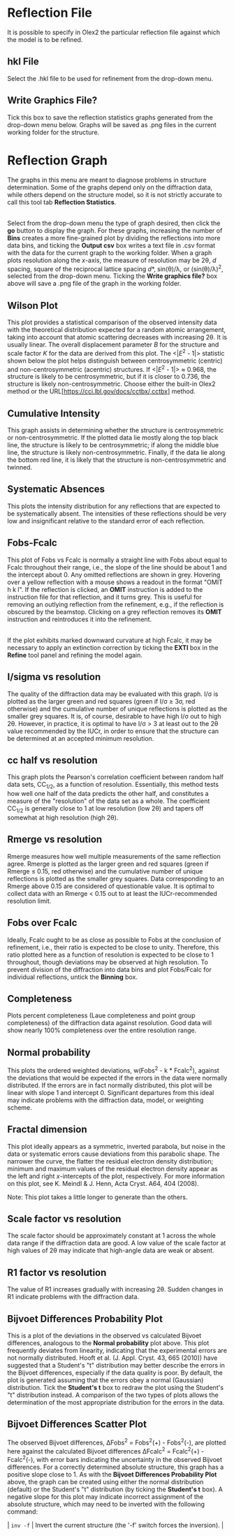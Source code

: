 #  Reflection File
It is possible to specify in Olex2 the particular reflection file against which the model is to be refined.

## hkl File
Select the .hkl file to be used for refinement from the drop-down menu.

## Write Graphics File?
Tick this box to save the reflection statistics graphs generated from the drop-down menu below. Graphs will be saved as .png files in the current working folder for the structure.


# Reflection Graph
The graphs in this menu are meant to diagnose problems in structure determination. Some of the graphs depend only on the diffraction data, while others depend on the structure model, so it is not strictly accurate to call this tool tab **Reflection Statistics**.
<br>
<br>

Select from the drop-down menu the type of graph desired, then click the **go** button to display the graph. For these graphs, increasing the number of **Bins** creates a more fine-grained plot by dividing the reflections into more data bins, and ticking the **Output csv** box writes a text file in .csv format with the data for the current graph to the working folder. When a graph plots resolution along the *x*-axis, the measure of resolution may be 2&theta;, *d* spacing, square of the reciprocal lattice spacing *d*\*, sin(&theta;)/&lambda;, or (sin(&theta;)/&lambda;)<sup>2</sup>, selected from the drop-down menu. Ticking the **Write graphics file?** box above will save a .png file of the graph in the working folder.

## Wilson Plot
This plot provides a statistical comparison of the observed intensity data with the theoretical distribution expected for a random atomic arrangement, taking into account that atomic scattering decreases with increasing 2&theta;. It is usually linear. The overall displacement parameter *B* for the structure and scale factor *K* for the data are derived from this plot. The <|*E*<sup>2</sup> - 1|> statistic shown below the plot helps distinguish between centrosymmetric (centric) and non-centrosymmetric (acentric) structures. If <|*E*<sup>2</sup> - 1|> &asymp; 0.968, the structure is likely to be centrosymmetric, but if it is closer to 0.736, the structure is likely non-centrosymmetric. Choose either the built-in Olex2 method or the URL[https://cci.lbl.gov/docs/cctbx/,cctbx] method.

## Cumulative Intensity
This graph assists in determining whether the structure is centrosymmetric or non-centrosymmetric. If the plotted data lie mostly along the top black line, the structure is likely to be centrosymmetric; if along the middle blue line, the structure is likely non-centrosymmetric. Finally, if the data lie along the bottom red line, it is likely that the structure is non-centrosymmetric and twinned.

## Systematic Absences
This plots the intensity distribution for any reflections that are expected to be systematically absent. The intensities of these reflections should be very low and insignificant relative to the standard error of each reflection.

## Fobs-Fcalc
This plot of Fobs vs Fcalc is normally a straight line with Fobs about equal to Fcalc throughout their range, i.e., the slope of the line should be about 1 and the intercept about 0. Any omitted reflections are shown in grey. Hovering over a yellow reflection with a mouse shows a readout in the format "OMIT h k l". If the reflection is clicked, an **OMIT** instruction is added to the instruction file for that reflection, and it turns grey. This is useful for removing an outlying reflection from the refinement, e.g., if the reflection is obscured by the beamstop. Clicking on a grey reflection removes its **OMIT** instruction and reintroduces it into the refinement. 
<br>
<br>

If the plot exhibits marked downward curvature at high Fcalc, it may be necessary to apply an extinction correction by ticking the **EXTI** box in the **Refine** tool panel and refining the model again.

## I/sigma vs resolution
The quality of the diffraction data may be evaluated with this graph. I/&sigma; is plotted as the larger green and red squares (green if I/&sigma; &ge; 3&sigma;, red otherwise) and the cumulative number of unique reflections is plotted as the smaller grey squares. It is, of course, desirable to have high I/&sigma; out to high 2&theta;. However, in practice, it is optimal to have I/&sigma; > 3 at least out to the 2&theta; value recommended by the IUCr, in order to ensure that the structure can be determined at an accepted minimum resolution.

## cc half vs resolution
This graph plots the Pearson's correlation coefficient between random half data sets, CC<sub>1/2</sub>, as a function of resolution. Essentially, this method tests how well one half of the data predicts the other half, and constitutes a measure of the "resolution" of the data set as a whole. The coefficient CC<sub>1/2</sub> is generally close to 1 at low resolution (low 2&theta;) and tapers off somewhat at high resolution (high 2&theta;).

## Rmerge vs resolution
Rmerge measures how well multiple measurements of the same reflection agree. Rmerge is plotted as the larger green and red squares (green if Rmerge &le; 0.15, red otherwise) and the cumulative number of unique reflections is plotted as the smaller grey squares. Data corresponding to an Rmerge above 0.15 are considered of questionable value. It is optimal to collect data with an Rmerge < 0.15 out to at least the IUCr-recommended resolution limit.

## Fobs over Fcalc
Ideally, Fcalc ought to be as close as possible to Fobs at the conclusion of refinement, i.e., their ratio is expected to be close to unity. Therefore, this ratio plotted here as a function of resolution is expected to be close to 1 throughout, though deviations may be observed at high resolution. To prevent division of the diffraction into data bins and plot Fobs/Fcalc for individual reflections, untick the **Binning** box.

## Completeness
Plots percent completeness (Laue completeness and point group completeness) of the diffraction data against resolution. Good data will show nearly 100% completeness over the entire resolution range.

## Normal probability
This plots the ordered weighted deviations, w(Fobs<sup>2</sup> - k * Fcalc<sup>2</sup>), against the deviations that would be expected if the errors in the data were normally distributed. If the errors are in fact normally distributed, this plot will be linear with slope 1 and intercept 0. Significant departures from this ideal may indicate problems with the diffraction data, model, or weighting scheme.

## Fractal dimension
This plot ideally appears as a symmetric, inverted parabola, but noise in the data or systematic errors cause deviations from this parabolic shape. The narrower the curve, the flatter the residual electron density distribution; minimum and maximum values of the residual electron density appear as the left and right *x*-intercepts of the plot, respectively. For more information on this plot, see K. Meindl & J. Henn, Acta Cryst. A64, 404 (2008).

Note: This plot takes a little longer to generate than the others.

## Scale factor vs resolution
The scale factor should be approximately constant at 1 across the whole data range if the diffraction data are good. A low value of the scale factor at high values of 2&theta; may indicate that high-angle data are weak or absent.

## R1 factor vs resolution
The value of R1 increases gradually with increasing 2&theta;. Sudden changes in R1 indicate problems with the diffraction data.

## Bijvoet Differences Probability Plot
This is a plot of the deviations in the observed vs calculated Bijvoet differences, analogous to the **Normal probability** plot above. This plot frequently deviates from linearity, indicating that the experimental errors are not normally distributed. Hooft et al. (J. Appl. Cryst. 43, 665 (2010)) have suggested that a Student's "t" distribution may better describe the errors in the Bijvoet differences, especially if the data quality is poor. By default, the plot is generated assuming that the errors obey a normal (Gaussian) distribution. Tick the **Student's t** box to redraw the plot using the Student's "t" distribution instead. A comparison of the two types of plots allows the determination of the most appropriate distribution for the errors in the data.

## Bijvoet Differences Scatter Plot
The observed Bijvoet differences, &Delta;Fobs<sup>2</sup> = Fobs<sup>2</sup>(+) - Fobs<sup>2</sup>(-), are plotted here against the calculated Bijvoet differences &Delta;Fcalc<sup>2</sup> = Fcalc<sup>2</sup>(+) - Fcalc<sup>2</sup>(-), with error bars indicating the uncertainty in the observed Bijvoet differences. For a correctly determined absolute structure, this graph has a positive slope close to 1. As with the **Bijvoet Differences Probability Plot** above, the graph can be created using either the normal distribution (default) or the Student's "t" distribution (by ticking the **Student's t** box). A negative slope for this plot may indicate incorrect assignment of the absolute structure, which may need to be inverted with the following command:

| `inv -f` | Invert the current structure (the '<c>-f</c>' switch forces the inversion). |
